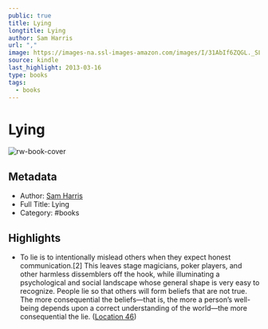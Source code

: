 ```yaml
---
public: true
title: Lying
longtitle: Lying
author: Sam Harris
url: ","
image: https://images-na.ssl-images-amazon.com/images/I/31AbIf6ZQGL._SL200_.jpg
source: kindle
last_highlight: 2013-03-16
type: books
tags:
  - books
---
```

# Lying

![rw-book-cover](https://images-na.ssl-images-amazon.com/images/I/31AbIf6ZQGL._SL200_.jpg)

## Metadata
- Author: [Sam Harris](Sam%20Harris.md)
- Full Title: Lying
- Category: #books

## Highlights
- To lie is to intentionally mislead others when they expect honest communication.[2] This leaves stage magicians, poker players, and other harmless dissemblers off the hook, while illuminating a psychological and social landscape whose general shape is very easy to recognize. People lie so that others will form beliefs that are not true. The more consequential the beliefs—that is, the more a person’s well-being depends upon a correct understanding of the world—the more consequential the lie. ([Location 46](https://readwise.io/to_kindle?action=open&asin=B005N0KL5G&location=46))

